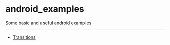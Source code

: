 # android_examples
Some basic and useful android examples

---------------------------------------
- [Transitions](https://github.com/george-sp/android_examples/tree/master/transitions_example)
